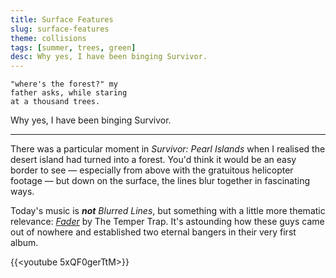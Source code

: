 ```yaml
---
title: Surface Features
slug: surface-features
theme: collisions
tags: [summer, trees, green]
desc: Why yes, I have been binging Survivor.
---
```


```
"where's the forest?" my
father asks, while staring
at a thousand trees.
```

Why yes, I have been binging Survivor.

<!--more-->

---

There was a particular moment in *Survivor: Pearl Islands* when I realised the desert island had turned into a forest.
You'd think it would be an easy border to see — especially from above with the gratuitous helicopter footage — but down on the surface, the lines blur together in fascinating ways.

Today's music is ***not*** *Blurred Lines*, but something with a little more thematic relevance: [*Fader*][1] by The Temper Trap.
It's astounding how these guys came out of nowhere and established two eternal bangers in their very first album.

{{<youtube 5xQF0gerTtM>}}

[1]: https://youtu.be/5xQF0gerTtM
